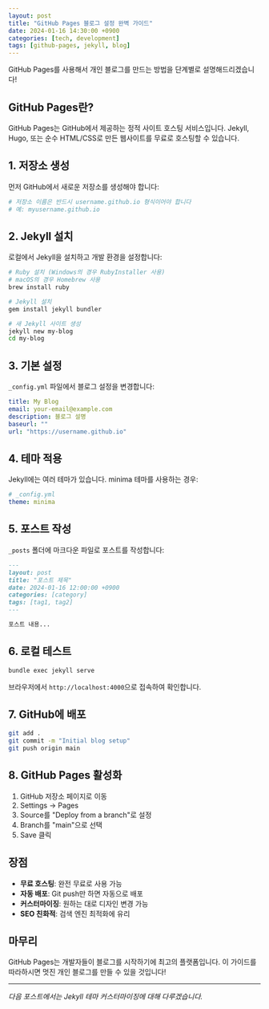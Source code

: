 ```yaml
---
layout: post
title: "GitHub Pages 블로그 설정 완벽 가이드"
date: 2024-01-16 14:30:00 +0900
categories: [tech, development]
tags: [github-pages, jekyll, blog]
---
```


GitHub Pages를 사용해서 개인 블로그를 만드는 방법을 단계별로 설명해드리겠습니다!

## GitHub Pages란?

GitHub Pages는 GitHub에서 제공하는 정적 사이트 호스팅 서비스입니다. 
Jekyll, Hugo, 또는 순수 HTML/CSS로 만든 웹사이트를 무료로 호스팅할 수 있습니다.

## 1. 저장소 생성

먼저 GitHub에서 새로운 저장소를 생성해야 합니다:

```bash
# 저장소 이름은 반드시 username.github.io 형식이어야 합니다
# 예: myusername.github.io
```

## 2. Jekyll 설치

로컬에서 Jekyll을 설치하고 개발 환경을 설정합니다:

```bash
# Ruby 설치 (Windows의 경우 RubyInstaller 사용)
# macOS의 경우 Homebrew 사용
brew install ruby

# Jekyll 설치
gem install jekyll bundler

# 새 Jekyll 사이트 생성
jekyll new my-blog
cd my-blog
```

## 3. 기본 설정

`_config.yml` 파일에서 블로그 설정을 변경합니다:

```yaml
title: My Blog
email: your-email@example.com
description: 블로그 설명
baseurl: ""
url: "https://username.github.io"
```

## 4. 테마 적용

Jekyll에는 여러 테마가 있습니다. minima 테마를 사용하는 경우:

```yaml
# _config.yml
theme: minima
```

## 5. 포스트 작성

`_posts` 폴더에 마크다운 파일로 포스트를 작성합니다:

```markdown
---
layout: post
title: "포스트 제목"
date: 2024-01-16 12:00:00 +0900
categories: [category]
tags: [tag1, tag2]
---

포스트 내용...
```

## 6. 로컬 테스트

```bash
bundle exec jekyll serve
```

브라우저에서 `http://localhost:4000`으로 접속하여 확인합니다.

## 7. GitHub에 배포

```bash
git add .
git commit -m "Initial blog setup"
git push origin main
```

## 8. GitHub Pages 활성화

1. GitHub 저장소 페이지로 이동
2. Settings → Pages
3. Source를 "Deploy from a branch"로 설정
4. Branch를 "main"으로 선택
5. Save 클릭

## 장점

- **무료 호스팅**: 완전 무료로 사용 가능
- **자동 배포**: Git push만 하면 자동으로 배포
- **커스터마이징**: 원하는 대로 디자인 변경 가능
- **SEO 친화적**: 검색 엔진 최적화에 유리

## 마무리

GitHub Pages는 개발자들이 블로그를 시작하기에 최고의 플랫폼입니다. 
이 가이드를 따라하시면 멋진 개인 블로그를 만들 수 있을 것입니다!

---

*다음 포스트에서는 Jekyll 테마 커스터마이징에 대해 다루겠습니다.* 